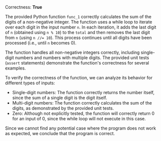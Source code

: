 Correctness: **True**

The provided Python function `func_1` correctly calculates the sum of the digits of a non-negative integer. The function uses a while loop to iterate over each digit in the input number `n`. In each iteration, it adds the last digit of `n` (obtained using `n % 10`) to the `total` and then removes the last digit from `n` (using `n //= 10`). This process continues until all digits have been processed (i.e., until `n` becomes 0).

The function handles all non-negative integers correctly, including single-digit numbers and numbers with multiple digits. The provided unit tests (`assert` statements) demonstrate the function's correctness for several examples.

To verify the correctness of the function, we can analyze its behavior for different types of inputs:

* Single-digit numbers: The function correctly returns the number itself, since the sum of a single digit is the digit itself.
* Multi-digit numbers: The function correctly calculates the sum of the digits, as demonstrated by the provided unit tests.
* Zero: Although not explicitly tested, the function will correctly return 0 for an input of 0, since the while loop will not execute in this case.

Since we cannot find any potential case where the program does not work as expected, we conclude that the program is correct.